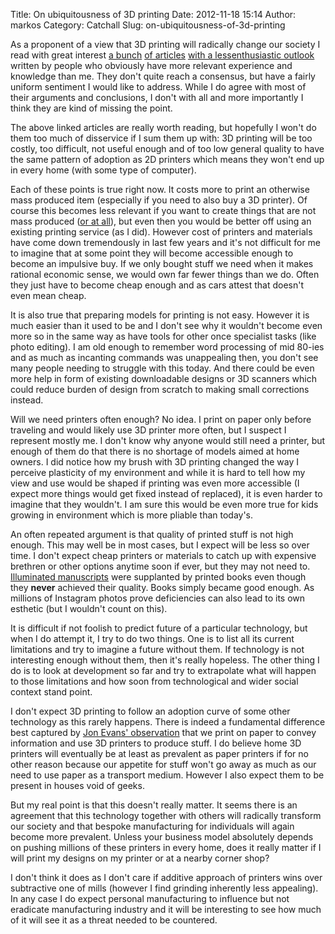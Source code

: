 Title: On ubiquitousness of 3D printing
Date: 2012-11-18 15:14
Author: markos
Category: Catchall
Slug: on-ubiquitousness-of-3d-printing

As a proponent of a view that 3D printing will radically change our
society I read with great interest [a
bunch](http://www.core77.com/blog/digital_fabrication/the_future_of_3d_printing_mere_misnomer_or_something_more_23835.asp " The Future of 3D Printing: Mere Misnomer or Something More?")
[of
articles](http://techcrunch.com/2012/11/03/one-of-these-things-is-not-like-the-other/ "3D Printers Are Not Like 2D Printers: A Rant")
[with a
less](http://www.prsnlz.me/blogs/guestblog/3d-printing-then-now-and-in-the-future/ "3D Printing — Then, Now and in the Future")[enthusiastic
outlook](http://graehamdouglas.wordpress.com/2012/11/06/3d-printers-are-not-the-future-of-manufacturing/ "erspective on 3D printers from a mechanical designer")
written by people who obviously have more relevant experience and
knowledge than me. They don't quite reach a consensus, but have a fairly
uniform sentiment I would like to address. While I do agree with most of
their arguments and conclusions, I don't with all and more importantly I
think they are kind of missing the point.

The above linked articles are really worth reading, but hopefully I
won't do them too much of disservice if I sum them up with: 3D printing
will be too costly, too difficult, not useful enough and of too low
general quality to have the same pattern of adoption as 2D printers
which means they won't end up in every home (with some type of
computer).

Each of these points is true right now. It costs more to print an
otherwise mass produced item (especially if you need to also buy a 3D
printer). Of course this becomes less relevant if you want to create
things that are not mass produced ([or at
all](http://markos.gaivo.net/blog/?p=827 "My 3D print fix for a design problem")),
but even then you would be better off using an existing printing service
(as I did). However cost of printers and materials have come down
tremendously in last few years and it's not difficult for me to imagine
that at some point they will become accessible enough to become an
impulsive buy. If we only bought stuff we need when it makes rational
economic sense, we would own far fewer things than we do. Often they
just have to become cheap enough and as cars attest that doesn't even
mean cheap.

It is also true that preparing models for printing is not easy. However
it is much easier than it used to be and I don't see why it wouldn't
become even more so in the same way as have tools for other once
specialist tasks (like photo editing). I am old enough to remember word
processing of mid 80-ies and as much as incanting commands was
unappealing then, you don't see many people needing to struggle with
this today. And there could be even more help in form of existing
downloadable designs or 3D scanners which could reduce burden of design
from scratch to making small corrections instead.

Will we need printers often enough? No idea. I print on paper only
before traveling and would likely use 3D printer more often, but I
suspect I represent mostly me. I don't know why anyone would still need
a printer, but enough of them do that there is no shortage of models
aimed at home owners. I did notice how my brush with 3D printing changed
the way I perceive plasticity of my environment and while it is hard to
tell how my view and use would be shaped if printing was even more
accessible (I expect more things would get fixed instead of replaced),
it is even harder to imagine that they wouldn't. I am sure this would be
even more true for kids growing in environment which is more pliable
than today's.

An often repeated argument is that quality of printed stuff is not high
enough. This may well be in most cases, but I expect will be less so
over time. I don't expect cheap printers or materials to catch up with
expensive brethren or other options anytime soon if ever, but they may
not need to. [Illuminated
manuscripts](http://en.wikipedia.org/wiki/Illuminated_manuscript "Description on Wikipedia")
were supplanted by printed books even though they **never** achieved
their quality. Books simply became good enough. As millions of Instagram
photos prove deficiencies can also lead to its own esthetic (but I
wouldn't count on this).

It is difficult if not foolish to predict future of a particular
technology, but when I do attempt it, I try to do two things. One is to
list all its current limitations and try to imagine a future without
them. If technology is not interesting enough without them, then it's
really hopeless. The other thing I do is to look at development so far
and try to extrapolate what will happen to those limitations and how
soon from technological and wider social context stand point.

I don't expect 3D printing to follow an adoption curve of some other
technology as this rarely happens. There is indeed a fundamental
difference best captured by [Jon Evans'
observation](http://techcrunch.com/2012/11/03/one-of-these-things-is-not-like-the-other/ "Check fourth paragraph")
that we print on paper to convey information and use 3D printers to
produce stuff. I do believe home 3D printers will eventually be at least
as prevalent as paper printers if for no other reason because our
appetite for stuff won't go away as much as our need to use paper as a
transport medium. However I also expect them to be present in houses
void of geeks.

But my real point is that this doesn't really matter. It seems there is
an agreement that this technology together with others will radically
transform our society and that bespoke manufacturing for individuals
will again become more prevalent. Unless your business model absolutely
depends on pushing millions of these printers in every home, does it
really matter if I will print my designs on my printer or at a nearby
corner shop?

I don't think it does as I don't care if additive approach of printers
wins over subtractive one of mills (however I find grinding inherently
less appealing). In any case I do expect personal manufacturing to
influence but not eradicate manufacturing industry and it will be
interesting to see how much of it will see it as a threat needed to be
countered.

